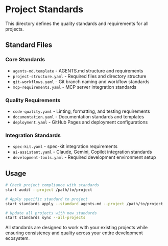 # Project Standards

This directory defines the quality standards and requirements for all projects.

## Standard Files

### Core Standards
- `agents-md.template` - AGENTS.md structure and requirements
- `project-structure.yaml` - Required files and directory structure
- `git-workflows.yaml` - Git branch naming and workflow standards
- `mcp-requirements.yaml` - MCP server integration standards

### Quality Requirements  
- `code-quality.yaml` - Linting, formatting, and testing requirements
- `documentation.yaml` - Documentation standards and templates
- `deployment.yaml` - GitHub Pages and deployment configurations

### Integration Standards
- `spec-kit.yaml` - spec-kit integration requirements  
- `ai-assistant.yaml` - Claude, Gemini, Copilot integration standards
- `development-tools.yaml` - Required development environment setup

## Usage

```bash
# Check project compliance with standards
start audit --project /path/to/project

# Apply specific standard to project
start standards apply --standard agents-md --project /path/to/project

# Update all projects with new standards
start standards sync --all-projects
```

All standards are designed to work with your existing projects while ensuring consistency and quality across your entire development ecosystem.
